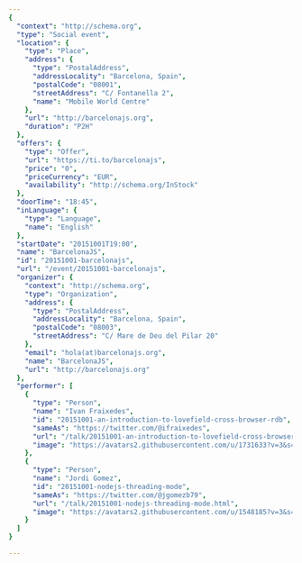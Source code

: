 ```yaml
---
{
  "context": "http://schema.org",
  "type": "Social event",
  "location": {
    "type": "Place",
    "address": {
      "type": "PostalAddress",
      "addressLocality": "Barcelona, Spain",
      "postalCode": "08001",
      "streetAddress": "C/ Fontanella 2",
      "name": "Mobile World Centre"
    },
    "url": "http://barcelonajs.org",
    "duration": "P2H"
  },
  "offers": {
    "type": "Offer",
    "url": "https://ti.to/barcelonajs",
    "price": "0",
    "priceCurrency": "EUR",
    "availability": "http://schema.org/InStock"
  },
  "doorTime": "18:45",
  "inLanguage": {
    "type": "Language",
    "name": "English"
  },
  "startDate": "20151001T19:00",
  "name": "BarcelonaJS",
  "id": "20151001-barcelonajs",
  "url": "/event/20151001-barcelonajs",
  "organizer": {
    "context": "http://schema.org",
    "type": "Organization",
    "address": {
      "type": "PostalAddress",
      "addressLocality": "Barcelona, Spain",
      "postalCode": "08003",
      "streetAddress": "C/ Mare de Deu del Pilar 20"
    },
    "email": "hola(at)barcelonajs.org",
    "name": "BarcelonaJS",
    "url": "http://barcelonajs.org"
  },
  "performer": [
    {
      "type": "Person",
      "name": "Ivan Fraixedes",
      "id": "20151001-an-introduction-to-lovefield-cross-browser-rdb",
      "sameAs": "https://twitter.com/@ifraixedes",
      "url": "/talk/20151001-an-introduction-to-lovefield-cross-browser-rdb.html",
      "image": "https://avatars2.githubusercontent.com/u/1731633?v=3&s=400"
    },
    {
      "type": "Person",
      "name": "Jordi Gomez",
      "id": "20151001-nodejs-threading-mode",
      "sameAs": "https://twitter.com/@jgomezb79",
      "url": "/talk/20151001-nodejs-threading-mode.html",
      "image": "https://avatars2.githubusercontent.com/u/1548185?v=3&s=400"
    }
  ]
}

---
```

